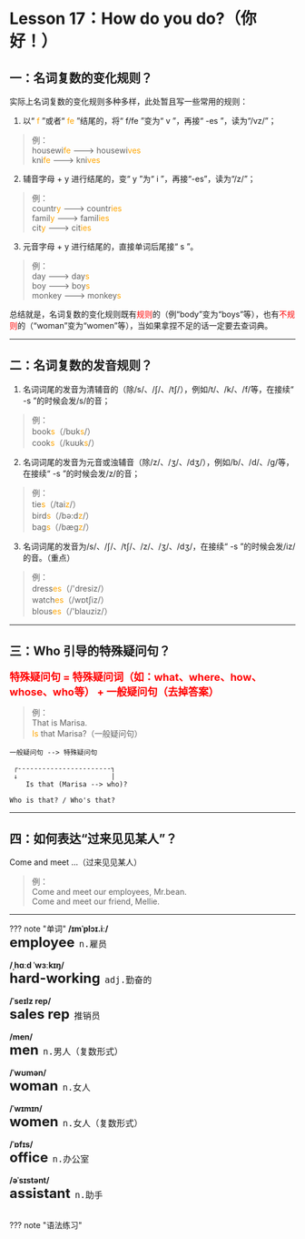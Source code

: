 # Lesson 17：How do you do?（你好！）


## 一：名词复数的变化规则？

实际上名词复数的变化规则多种多样，此处暂且写一些常用的规则：

1. 以“<font color=orange> f </font>”或者“<font color=orange> fe </font>”结尾的，将“ f/fe ”变为“ v ”，再接“ -es ”，读为“/vz/”；
> 例：<br>
> housewi<font color=orange>fe</font>  --->  housewi<font color=orange>ves</font><br>
> kni<font color=orange>fe</font>  --->  kni<font color=orange>ves</font><br>


2. 辅音字母 + y 进行结尾的，变“ y ”为“ i ”，再接“-es”，读为“/z/”；
> 例：<br>
> countr<font color=orange>y</font>  --->  countr<font color=orange>ies</font><br>
> famil<font color=orange>y</font>  --->  famil<font color=orange>ies</font><br>
> cit<font color=orange>y</font>  --->  cit<font color=orange>ies</font><br>


3. 元音字母 + y 进行结尾的，直接单词后尾接“ s ”。
> 例：<br>
> day  ---> day<font color=orange>s</font><br>
> boy  ---> boy<font color=orange>s</font><br>
> monkey  ---> monkey<font color=orange>s</font><br>


总结就是，名词复数的变化规则既有<font color=red>规则</font>的（例“body”变为“boys”等），也有<font color=red>不规则</font>的（“woman”变为“women”等），当如果拿捏不足的话一定要去查词典。


---
## 二：名词复数的发音规则？

1. 名词词尾的发音为清辅音的（除/s/、/ʃ/、/tʃ/），例如/t/、/k/、/f/等，在接续“ -s ”的时候会发/s/的音；
> 例：<br>
> book<font color=orange>s</font>（/bʊk<font color=orange>s</font>/）<br>
> cook<font color=orange>s</font>（/kuʊk<font color=orange>s</font>/）<br>


2. 名词词尾的发音为元音或浊辅音（除/z/、/ʒ/、/dʒ/），例如/b/、/d/、/g/等，在接续“ -s ”的时候会发/z/的音；
> 例：<br>
> tie<font color=orange>s</font>（/tai<font color=orange>z</font>/）<br>
> bird<font color=orange>s</font>（/bə:d<font color=orange>z</font>/）<br>
> bag<font color=orange>s</font>（/bæg<font color=orange>z</font>/）<br>


3. 名词词尾的发音为/s/、/ʃ/、/tʃ/、/z/、/ʒ/、/dʒ/，在接续“ -s ”的时候会发/iz/的音。（重点）
> 例：<br>
> dress<font color=orange>es</font>（/'dresiz/）<br>
> watch<font color=orange>es</font>（/wɒtʃiz/）<br>
> blous<font color=orange>es</font>（/'blauziz/）<br>



---
## 三：Who 引导的特殊疑问句？

<font size=4 color=red>**特殊疑问句 = 特殊疑问词（如：what、where、how、whose、who等） + 一般疑问句（去掉答案）**</font>

> 例：<br>
> That is Marisa.<br>
> <font color=orange>Is</font> that Marisa?（一般疑问句）<br>

```text
一般疑问句 --> 特殊疑问句

 ┌-----------------------┐
 ↓                       |
    Is that (Marisa --> who)? 

Who is that? / Who's that?
```


---
## 四：如何表达“过来见见某人”？

Come and meet ...（过来见见某人）<br>

> 例：<br>
> Come and meet our employees, Mr.bean.<br>
> Come and meet our friend, Mellie.<br>


---
??? note "单词"
    **/ɪmˈplɔɪ.iː/**<br>
    <font size=5>**employee**</font>&nbsp;&nbsp;<font size=4>`n.雇员`</font><br>
    <br>
    **/ˌhɑːd ˈwɜːkɪŋ/**<br>
    <font size=5>**hard-working**</font>&nbsp;&nbsp;<font size=4>`adj.勤奋的`</font><br>
    <br>
    **/ˈseɪlz rep/**<br>
    <font size=5>**sales rep**</font>&nbsp;&nbsp;<font size=4>`推销员`</font><br>
    <br>
    **/men/**<br>
    <font size=5>**men**</font>&nbsp;&nbsp;<font size=4>`n.男人（复数形式）`</font><br>
    <br>
    **/ˈwʊmən/**<br>
    <font size=5>**woman**</font>&nbsp;&nbsp;<font size=4>`n.女人`</font><br>
    <br>
    **/ˈwɪmɪn/**<br>
    <font size=5>**women**</font>&nbsp;&nbsp;<font size=4>`n.女人（复数形式）`</font><br>
    <br>
    **/ˈɒfɪs/**<br>
    <font size=5>**office**</font>&nbsp;&nbsp;<font size=4>`n.办公室`</font><br>
    <br>
    **/əˈsɪstənt/**<br>
    <font size=5>**assistant**</font>&nbsp;&nbsp;<font size=4>`n.助手`</font><br>
    <br>


??? note "语法练习"

